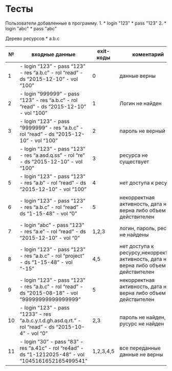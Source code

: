 # Тесты
Пользователи добавленные в программу.
 1. 
    * login "123"
    * pass "123"
 2. 
    * login "abc"
    * pass "abc"
    
Дерево ресурсов * a.b.c
    
№ | входные данные | exit-коды | коментарий
------------ |------------ | ------------- | -------------
1 | - login “123” - pass “123”  - res “a.b.c”  - rol “read”  - ds “2015-12-10”  - vol “100” | 0 | данные верны
2 | - login “999999” - pass “123”  - res “a.b.c”  - rol “read”  - ds “2015-12-10”  - vol “100” | 1 |Логин не найден
3 | - login “123” - pass “9999999”  - res “a.b.c”  - rol “read”  - ds “2015-12-10”  - vol “100” | 2 |пароль не верный
4 | - login “123” - pass “123” - res “a.asd.q.ss” - rol “re” - ds “2015-12-10” - vol “100” | 3 | ресурса не существует 
5 | - login “123” - pass “123”  - res “a.b” - rol “read” - ds “2015-12-10” - vol “100” | 4 | нет доступа к ресурсу 
6 | - login “123” - pass “123” - res “a.b.c” - rol “read” - ds “1-15-48” - vol “0” | 5 | некорректная активность, дата не верна либо объем не действителен 
7 | - login “abc” - pass “123” - res “a.e” - rol “read” - ds “2015-12-10” - vol “0” | 1,2,3 | логин, пароль, ресурс не найдены 
8 | - login “123” - pass “123” - res “a.b.c” - rol “project” - ds “1-15-48” - vol “-15” | 4,5 | нет доступа к ресурсу,некорректная активность, дата не верна либо объем не действителен 
9 | - login “123” - pass “123” - res “a.b.c” - rol “read” - ds “2015-08-18” - vol “99999999999999999” | 5 | некорректная активность, дата не верна либо объем не действителен 
10 | - login “123” - pass “1233” - res “a.b.c.у.t.d.gh.asd.q.rt.” - rol “read” - ds “2015-10-4” - vol “0” | 2,3 |пароль не найден, русурс не найден
11 | - login “30” - pass “83” - res “a.41c” - rol “re4ad” - ds “1-1212025-48” - vol “1045161652165499541” | 1,2,3,4,5 | все переданные данные не верны 
